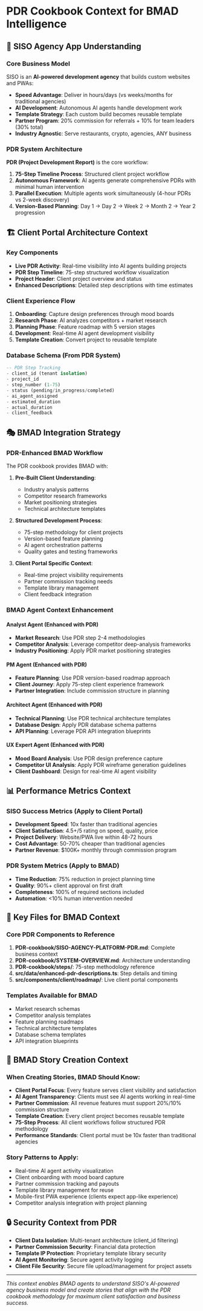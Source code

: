 # PDR Cookbook Context for BMAD Intelligence

## 🎯 **SISO Agency App Understanding**

### Core Business Model
SISO is an **AI-powered development agency** that builds custom websites and PWAs:
- **Speed Advantage**: Deliver in hours/days (vs weeks/months for traditional agencies)
- **AI Development**: Autonomous AI agents handle development work
- **Template Strategy**: Each custom build becomes reusable template
- **Partner Program**: 20% commission for referrals + 10% for team leaders (30% total)
- **Industry Agnostic**: Serve restaurants, crypto, agencies, ANY business

### PDR System Architecture
**PDR (Project Development Report)** is the core workflow:
1. **75-Step Timeline Process**: Structured client project workflow
2. **Autonomous Framework**: AI agents generate comprehensive PDRs with minimal human intervention
3. **Parallel Execution**: Multiple agents work simultaneously (4-hour PDRs vs 2-week discovery)
4. **Version-Based Planning**: Day 1 → Day 2 → Week 2 → Month 2 → Year 2 progression

## 🏗️ **Client Portal Architecture Context**

### Key Components
- **Live PDR Activity**: Real-time visibility into AI agents building projects
- **PDR Step Timeline**: 75-step structured workflow visualization
- **Project Header**: Client project overview and status
- **Enhanced Descriptions**: Detailed step descriptions with time estimates

### Client Experience Flow
1. **Onboarding**: Capture design preferences through mood boards
2. **Research Phase**: AI analyzes competitors + market research
3. **Planning Phase**: Feature roadmap with 5 version stages
4. **Development**: Real-time AI agent development visibility
5. **Template Creation**: Convert project to reusable template

### Database Schema (From PDR System)
```sql
-- PDR Step Tracking
- client_id (tenant isolation)
- project_id
- step_number (1-75)
- status (pending/in_progress/completed)
- ai_agent_assigned
- estimated_duration
- actual_duration
- client_feedback
```

## 🎭 **BMAD Integration Strategy**

### PDR-Enhanced BMAD Workflow
The PDR cookbook provides BMAD with:

1. **Pre-Built Client Understanding**:
   - Industry analysis patterns
   - Competitor research frameworks  
   - Market positioning strategies
   - Technical architecture templates

2. **Structured Development Process**:
   - 75-step methodology for client projects
   - Version-based feature planning
   - AI agent orchestration patterns
   - Quality gates and testing frameworks

3. **Client Portal Specific Context**:
   - Real-time project visibility requirements
   - Partner commission tracking needs
   - Template library management
   - Client feedback integration

### BMAD Agent Context Enhancement

#### Analyst Agent (Enhanced with PDR)
- **Market Research**: Use PDR step 2-4 methodologies
- **Competitor Analysis**: Leverage competitor deep-analysis frameworks
- **Industry Positioning**: Apply PDR market positioning strategies

#### PM Agent (Enhanced with PDR)
- **Feature Planning**: Use PDR version-based roadmap approach
- **Client Journey**: Apply 75-step client experience framework
- **Partner Integration**: Include commission structure in planning

#### Architect Agent (Enhanced with PDR)
- **Technical Planning**: Use PDR technical architecture templates
- **Database Design**: Apply PDR database schema patterns
- **API Planning**: Leverage PDR API integration blueprints

#### UX Expert Agent (Enhanced with PDR)
- **Mood Board Analysis**: Use PDR design preference capture
- **Competitor UI Analysis**: Apply PDR wireframe generation guidelines
- **Client Dashboard**: Design for real-time AI agent visibility

## 📊 **Performance Metrics Context**

### SISO Success Metrics (Apply to Client Portal)
- **Development Speed**: 10x faster than traditional agencies
- **Client Satisfaction**: 4.5+/5 rating on speed, quality, price
- **Project Delivery**: Website/PWA live within 48-72 hours
- **Cost Advantage**: 50-70% cheaper than traditional agencies
- **Partner Revenue**: $100K+ monthly through commission program

### PDR System Metrics (Apply to BMAD)
- **Time Reduction**: 75% reduction in project planning time
- **Quality**: 90%+ client approval on first draft
- **Completeness**: 100% of required sections included
- **Automation**: <10% human intervention needed

## 🚀 **Key Files for BMAD Context**

### Core PDR Components to Reference
1. **PDR-cookbook/SISO-AGENCY-PLATFORM-PDR.md**: Complete business context
2. **PDR-cookbook/SYSTEM-OVERVIEW.md**: Architecture understanding
3. **PDR-cookbook/steps/**: 75-step methodology reference
4. **src/data/enhanced-pdr-descriptions.ts**: Step details and timing
5. **src/components/client/roadmap/**: Live client portal components

### Templates Available for BMAD
- Market research schemas
- Competitor analysis templates
- Feature planning roadmaps
- Technical architecture templates
- Database schema templates
- API integration blueprints

## 🎯 **BMAD Story Creation Context**

### When Creating Stories, BMAD Should Know:
- **Client Portal Focus**: Every feature serves client visibility and satisfaction
- **AI Agent Transparency**: Clients must see AI agents working in real-time
- **Partner Commission**: All revenue features must support 20%/10% commission structure
- **Template Creation**: Every client project becomes reusable template
- **75-Step Process**: All client workflows follow structured PDR methodology
- **Performance Standards**: Client portal must be 10x faster than traditional agencies

### Story Patterns to Apply:
- Real-time AI agent activity visualization
- Client onboarding with mood board capture
- Partner commission tracking and payouts
- Template library management for reuse
- Mobile-first PWA experience (clients expect app-like experience)
- Competitor analysis integration with project planning

## 🔒 **Security Context from PDR**
- **Client Data Isolation**: Multi-tenant architecture (client_id filtering)
- **Partner Commission Security**: Financial data protection
- **Template IP Protection**: Proprietary template library security
- **AI Agent Monitoring**: Secure agent activity logging
- **Client File Security**: Secure file upload/management for project assets

---

*This context enables BMAD agents to understand SISO's AI-powered agency business model and create stories that align with the PDR cookbook methodology for maximum client satisfaction and business success.*